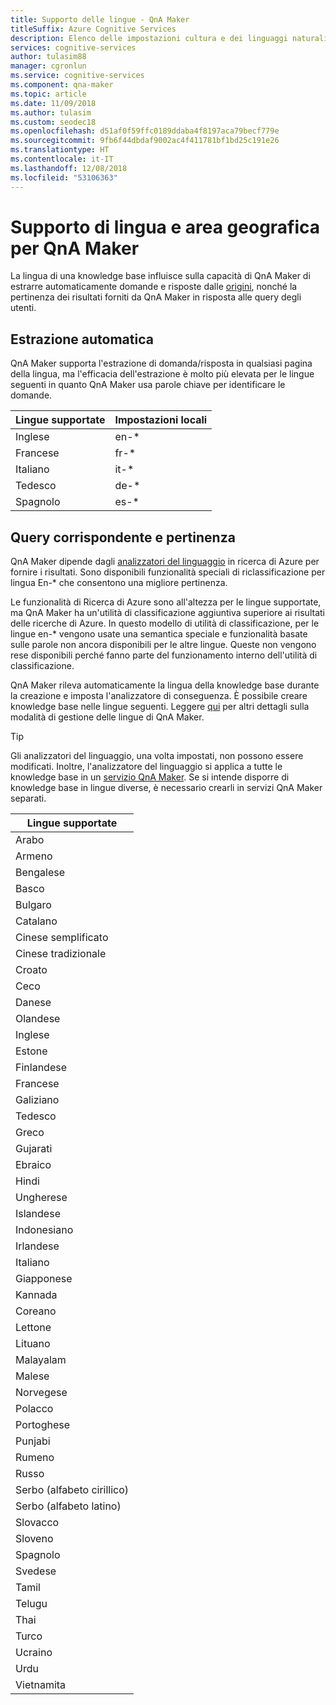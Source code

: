 ```yaml
---
title: Supporto delle lingue - QnA Maker
titleSuffix: Azure Cognitive Services
description: Elenco delle impostazioni cultura e dei linguaggi naturali supportati da QnA Maker per la knowledge base. Non combinare linguaggi diversi nella stessa knowledge base.
services: cognitive-services
author: tulasim88
manager: cgronlun
ms.service: cognitive-services
ms.component: qna-maker
ms.topic: article
ms.date: 11/09/2018
ms.author: tulasim
ms.custom: seodec18
ms.openlocfilehash: d51af0f59ffc0189ddaba4f8197aca79becf779e
ms.sourcegitcommit: 9fb6f44dbdaf9002ac4f411781bf1bd25c191e26
ms.translationtype: HT
ms.contentlocale: it-IT
ms.lasthandoff: 12/08/2018
ms.locfileid: "53106363"
---
```

# <a name="language-and-region-support-for-qna-maker"></a>Supporto di lingua e area geografica per QnA Maker

La lingua di una knowledge base influisce sulla capacità di QnA Maker di estrarre automaticamente domande e risposte dalle [origini](../Concepts/data-sources-supported.md), nonché la pertinenza dei risultati forniti da QnA Maker in risposta alle query degli utenti.

## <a name="auto-extraction"></a>Estrazione automatica
QnA Maker supporta l'estrazione di domanda/risposta in qualsiasi pagina della lingua, ma l'efficacia dell'estrazione è molto più elevata per le lingue seguenti in quanto QnA Maker usa parole chiave per identificare le domande.

|Lingue supportate| Impostazioni locali|
|-----|----|
|Inglese|en-*|
|Francese|fr-*|
|Italiano|it-*|
|Tedesco|de-*|
|Spagnolo|es-*|

## <a name="query-matching-and-relevance"></a>Query corrispondente e pertinenza
QnA Maker dipende dagli [analizzatori del linguaggio](https://docs.microsoft.com/rest/api/searchservice/language-support) in ricerca di Azure per fornire i risultati. Sono disponibili funzionalità speciali di riclassificazione per lingua En-* che consentono una migliore pertinenza.

Le funzionalità di Ricerca di Azure sono all'altezza per le lingue supportate, ma QnA Maker ha un'utilità di classificazione aggiuntiva superiore ai risultati delle ricerche di Azure. In questo modello di utilità di classificazione, per le lingue en-* vengono usate una semantica speciale e funzionalità basate sulle parole non ancora disponibili per le altre lingue. Queste non vengono rese disponibili perché fanno parte del funzionamento interno dell'utilità di classificazione. 

QnA Maker rileva automaticamente la lingua della knowledge base durante la creazione e imposta l'analizzatore di conseguenza. È possibile creare knowledge base nelle lingue seguenti. Leggere [qui](../How-To/language-knowledge-base.md) per altri dettagli sulla modalità di gestione delle lingue di QnA Maker.


> [!Tip]
> Gli analizzatori del linguaggio, una volta impostati, non possono essere modificati. Inoltre, l'analizzatore del linguaggio si applica a tutte le knowledge base in un [servizio QnA Maker](../How-To/set-up-qnamaker-service-azure.md). Se si intende disporre di knowledge base in lingue diverse, è necessario crearli in servizi QnA Maker separati.

|Lingue supportate|
|-----|
|Arabo|
|Armeno|,
Bengalese|
|Basco|
|Bulgaro|
|Catalano|
|Cinese semplificato|
|Cinese tradizionale|
|Croato|
|Ceco|
|Danese|
|Olandese|
|Inglese|
|Estone|
|Finlandese|
|Francese|
|Galiziano|
|Tedesco|
|Greco|
|Gujarati|
|Ebraico|
|Hindi|
|Ungherese|
|Islandese|
|Indonesiano|
|Irlandese|
|Italiano|
|Giapponese|
|Kannada|
|Coreano|
|Lettone|
|Lituano|
|Malayalam|
|Malese|
|Norvegese|
|Polacco|
|Portoghese|
|Punjabi|
|Rumeno|
|Russo|
|Serbo (alfabeto cirillico)|
|Serbo (alfabeto latino)|
|Slovacco|
|Sloveno|
|Spagnolo|
|Svedese|
|Tamil|
|Telugu|
|Thai|
|Turco|
|Ucraino|
|Urdu|
|Vietnamita|

